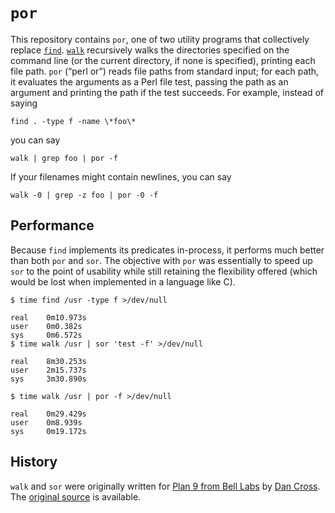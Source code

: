 `por`
================

This repository contains `por`, one of two utility programs that
collectively replace [`find`][find]. [`walk`][walk] recursively walks the directories
specified on the command line (or the current directory, if none is specified),
printing each file path. `por` (“perl or”) reads file paths from standard
input; for each path, it evaluates the arguments as a Perl file test, passing the
path as an argument and printing the path if the test succeeds.
For example, instead of saying

    find . -type f -name \*foo\*

you can say

    walk | grep foo | por -f

If your filenames might contain newlines, you can say

    walk -0 | grep -z foo | por -0 -f

[find]: https://pubs.opengroup.org/onlinepubs/9699919799/utilities/find.html
[walk]: https://github.com/google/walk

Performance
-----------

Because `find` implements its predicates in-process, it performs much better
than both `por` and `sor`. The objective with `por` was essentially to speed
up `sor` to the point of usability while still retaining the flexibility
offered (which would be lost when implemented in a language like C).

    $ time find /usr -type f >/dev/null
    
    real    0m10.973s
    user	0m0.382s
    sys	    0m6.572s
    $ time walk /usr | sor 'test -f' >/dev/null
    
    real    8m30.253s
    user    2m15.737s
    sys     3m30.890s
    
    $ time walk /usr | por -f >/dev/null
    
    real    0m29.429s
    user	0m8.939s
    sys	    0m19.172s

History
-------

`walk` and `sor` were originally written for [Plan 9 from Bell Labs][] by
[Dan Cross][]. The [original source][] is available.

[Dan Cross]: http://pub.gajendra.net/about
[Plan 9 from Bell Labs]: https://web.archive.org/web/20170601064029/http://plan9.bell-labs.com/plan9/index.html
[original source]: https://web.archive.org/web/http://plan9.bell-labs.com/sources/contrib/cross/
